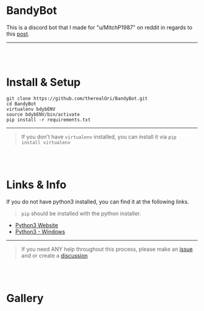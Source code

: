 # BandyBot
This is a discord bot that I made for "u/MitchP1987" on reddit in regards to this [post](https://www.reddit.com/r/Discord_Bots/comments/1almx4w/repost_bot/).
__ __

<br>
<br>

# Install & Setup
`git clone https://github.com/therealOri/BandyBot.git`
<br>
`cd BandyBot`
<br>
`virtualenv bdybENV`
<br>
`source bdybENV/bin/activate`
<br>
`pip install -r requirements.txt`
__ __
> If you don't have `virtualenv` installed, you can install it via `pip install virtualenv`

<br>
<br>

# Links & Info
If you do not have python3 installed, you can find it at the following links.
> `pip` should be installed with the python installer.

- [Python3 Website](https://www.python.org/)
- [Python3 - Windows](https://www.python.org/ftp/python/3.12.2/python-3.12.2-amd64.exe)
__ __
> If you need ANY help throughout this process, please make an [issue](https://github.com/therealOri/BandyBot/issues/new/choose) and or create a [discussion](https://github.com/therealOri/BandyBot/discussions/2)

<br>
<br>

# Gallery
